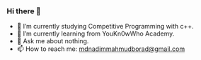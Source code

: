 ### Hi there 👋


- 🔭 I’m currently studying Competitive Programming with c++. 
- 🌱 I’m currently learning from YouKn0wWho Academy.
- 💬 Ask me about nothing.
- 📫 How to reach me: mdnadimmahmudborad@gmail.com


